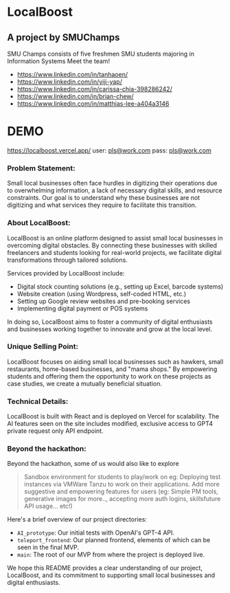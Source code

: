 # LocalBoost
## A project by SMUChamps
SMU Champs consists of five freshmen SMU students majoring in Information Systems
Meet the team!
- https://www.linkedin.com/in/tanhaoen/
- https://www.linkedin.com/in/yiji-yap/
- https://www.linkedin.com/in/carissa-chia-398286242/
- https://www.linkedin.com/in/brian-chew/
- https://www.linkedin.com/in/matthias-lee-a404a3146

# DEMO
https://localboost.vercel.app/
user: pls@work.com
pass: pls@work.com

### Problem Statement:
Small local businesses often face hurdles in digitizing their operations due to overwhelming information, a lack of necessary digital skills, and resource constraints. Our goal is to understand why these businesses are not digitizing and what services they require to facilitate this transition.

### About LocalBoost:
LocalBoost is an online platform designed to assist small local businesses in overcoming digital obstacles. By connecting these businesses with skilled freelancers and students looking for real-world projects, we facilitate digital transformations through tailored solutions. 

Services provided by LocalBoost include:

- Digital stock counting solutions (e.g., setting up Excel, barcode systems)
- Website creation (using Wordpress, self-coded HTML, etc.)
- Setting up Google review websites and pre-booking services
- Implementing digital payment or POS systems

In doing so, LocalBoost aims to foster a community of digital enthusiasts and businesses working together to innovate and grow at the local level.

### Unique Selling Point:
LocalBoost focuses on aiding small local businesses such as hawkers, small restaurants, home-based businesses, and "mama shops." By empowering students and offering them the opportunity to work on these projects as case studies, we create a mutually beneficial situation.

### Technical Details:
LocalBoost is built with React and is deployed on Vercel for scalability.
The AI features seen on the site includes modified, exclusive access to GPT4 private request only API endpoint.

### Beyond the hackathon:
Beyond the hackathon, some of us would also like to explore
> Sandbox environment for students to play/work on eg: Deploying test instances via VMWare Tanzu to work on their applications.
> Add more suggestive and empowering features for users (eg: Simple PM tools, generative images for more.., accepting more auth logins, skillsfuture API usage... etc!)


Here's a brief overview of our project directories:

- `AI_prototype`: Our initial tests with OpenAI's GPT-4 API.
- `teleport_frontend`: Our planned frontend, elements of which can be seen in the final MVP.
- `main`: The root of our MVP from where the project is deployed live.

We hope this README provides a clear understanding of our project, LocalBoost, and its commitment to supporting small local businesses and digital enthusiasts.
